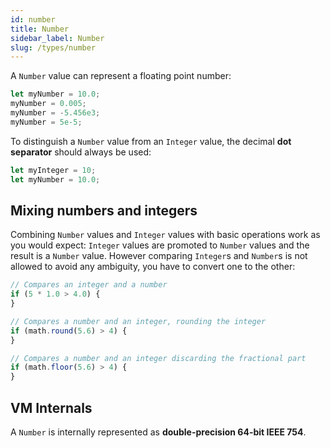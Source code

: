 ```yaml
---
id: number
title: Number
sidebar_label: Number
slug: /types/number
---
```


A `Number` value can represent a floating point number:

```js
let myNumber = 10.0;
myNumber = 0.005;
myNumber = -5.456e3;
myNumber = 5e-5;
```

To distinguish a `Number` value from an `Integer` value, the decimal **dot separator** should always be used:

```js
let myInteger = 10;
let myNumber = 10.0;
```

## Mixing numbers and integers

Combining `Number` values and `Integer` values with basic operations work as you would expect: `Integer` values are promoted to `Number` values and the result is a `Number` value.
However comparing `Integer`s and `Number`s is not allowed to avoid any ambiguity, you have to convert one to the other:

```js
// Compares an integer and a number
if (5 * 1.0 > 4.0) {
}

// Compares a number and an integer, rounding the integer
if (math.round(5.6) > 4) {
}

// Compares a number and an integer discarding the fractional part
if (math.floor(5.6) > 4) {
}
```

## VM Internals

A `Number` is internally represented as **double-precision 64-bit IEEE 754**.